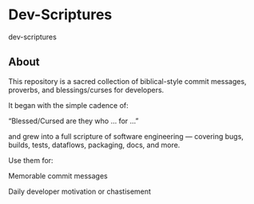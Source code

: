 # Dev-Scriptures
dev-scriptures

## About
This repository is a sacred collection of biblical-style commit messages, proverbs, and blessings/curses for developers.

It began with the simple cadence of:

“Blessed/Cursed are they who … for …”

and grew into a full scripture of software engineering — covering bugs, builds, tests, dataflows, packaging, docs, and more.

Use them for:

Memorable commit messages

Daily developer motivation or chastisement

